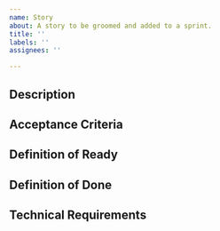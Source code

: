 ```yaml
---
name: Story
about: A story to be groomed and added to a sprint.
title: ''
labels: ''
assignees: ''

---
```


## Description
<!-- A detailed description of what you are trying to achieve in the story. -->

## Acceptance Criteria
<!-- This is information for the product owner who will decide if the story is done or not based on the acceptance criteria. -->

## Definition of Ready
<!-- Should include dependencies, if any, on other stories which needs to be completed before picking up this story. Also, it can have other points like the story should be groomed etc. -->

## Definition of Done
<!-- This is checkpoints for the developer like "the feature has been tested" and "the code has been merged to the Github/GitLab/Subversion". "Definition of Done" and "Definition of Ready" can have many points which are mostly the same in all stories. So, this can be copy pasted to newly created stories and updated if any changes are required. -->

## Technical Requirements
<!-- Can be limitations including the server needs to be up and ready etc. -->
